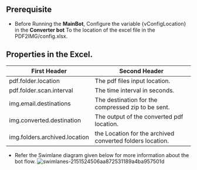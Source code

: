## Prerequisite

* Before Running the **MainBot**, Configure the variable {vConfigLocation} in the **Converter bot** To the location of the excel file in the PDF2IMG/config.xlsx.

## Properties in the Excel.
| First Header                      | Second Header                                             |
| --------------------------------- | --------------------------------------------------------- |
| pdf.folder.location               | The pdf files input location.                             |
| pdf.folder.scan.interval          | The time interval in seconds.                             |
| img.email.destinations	          | The destination for the compressed zip to be sent.        |
| img.converted.destination	        | The output of the converted pdf location.                 |
| img.folders.archived.location	    | the Location for the archived converted folders location. |


* Refer the Swimlane diagram given below for more information about the bot flow. 
![swimlanes-2151524506aa872531189a4ba957501d](https://user-images.githubusercontent.com/108778720/212633207-09f35977-5726-4654-ad57-28420463692a.png)


